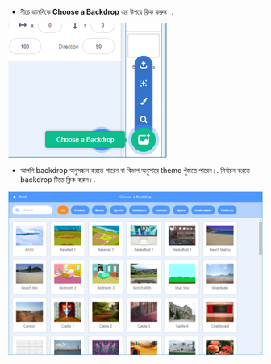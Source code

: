 + নীচে ডানদিকে **Choose a Backdrop** এর উপরে ক্লিক করুন।.

![screenshot](images/stage-choose.png)

+ আপনি backdrop অনুসন্ধান করতে পারেন বা বিভাগ অনুসারে theme খুঁজতে পারেন।. নির্বাচন করতে backdrop টিতে ক্লিক করুন।.

![screenshot](images/backdrop.png)